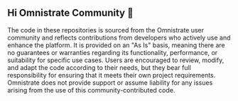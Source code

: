 ## Hi Omnistrate Community 👋

The code in these repositories is sourced from the Omnistrate user community and reflects contributions from developers who actively use and enhance the platform. It is provided on an "As Is" basis, meaning there are no guarantees or warranties regarding its functionality, performance, or suitability for specific use cases. Users are encouraged to review, modify, and adapt the code according to their needs, but they bear full responsibility for ensuring that it meets their own project requirements. Omnistrate does not provide support or assume liability for any issues arising from the use of this community-contributed code.
<!--

**Here are some ideas to get you started:**

🙋‍♀️ A short introduction - what is your organization all about?
🌈 Contribution guidelines - how can the community get involved?
👩‍💻 Useful resources - where can the community find your docs? Is there anything else the community should know?
🍿 Fun facts - what does your team eat for breakfast?
🧙 Remember, you can do mighty things with the power of [Markdown](https://docs.github.com/github/writing-on-github/getting-started-with-writing-and-formatting-on-github/basic-writing-and-formatting-syntax)
-->
